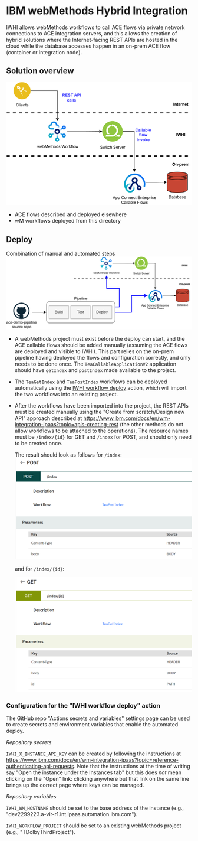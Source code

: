 # IBM webMethods Hybrid Integration 

IWHI allows webMethods workflows to call ACE flows via private network connections
to ACE integration servers, and this allows the creation of hybrid solutions where
the Internet-facing REST APIs are hosted in the cloud while the database accesses
happen in an on-prem ACE flow (container or integration node).

## Solution overview

![solution picture](/demo-infrastructure/images/iwhi-diagram.png)

- ACE flows described and deployed elsewhere
- wM workflows deployed from this directory

## Deploy

Combination of manual and automated steps
![pipeline picture](/demo-infrastructure/images/iwhi-diagram-with-pipeline.png)

- A webMethods project must exist before the deploy can start, and the ACE callable
  flows should be added manually (assuming the ACE flows are deployed and visible to
  IWHI). This part relies on the on-prem pipeline having deployed the flows and 
  configuration correctly, and only needs to be done once. The `TeaCallableApplicationV2`
  application should have `getIndex` and `postIndex` made available to the project.
- The `TeaGetIndex` and `TeaPostIndex` workflows can be deployed automatically using
  the [IWHI workflow deploy](/.github/workflows/iwhi-workflows.yml) action, which
  will import the two workflows into an existing project.
- After the workflows have been imported into the project, the REST APIs must be 
  created manually using the "Create from scratch/Design new API" approach described
  at https://www.ibm.com/docs/en/wm-integration-ipaas?topic=apis-creating-rest (the
  other methods do not allow workflows to be attached to the operations). The resource
  names must be `/index/{id}` for GET and `/index` for POST, and should only need to
  be created once.

  The result should look as follows for `/index`:
  ![POST](/demo-infrastructure/images/rest-api-POST.png)

  and for `/index/{id}`:

  ![GET](/demo-infrastructure/images/rest-api-GET.png)


### Configuration for the "IWHI workflow deploy" action

The GitHub repo "Actions secrets and variables" settings page can be used to create
secrets and environment variables that enable the automated deploy.

*Repository secrets*

`IWHI_X_INSTANCE_API_KEY` can be created by following the instructions at
https://www.ibm.com/docs/en/wm-integration-ipaas?topic=reference-authenticating-api-requests.
Note that the instructions at the time of writing say "Open the instance under the Instances
tab" but this does *not* mean clicking on the "Open" link: clicking anywhere but that link on
the same line brings up the correct page where keys can be managed.

*Repository variables*

`IWHI_WM_HOSTNAME` should be set to the base address of the instance (e.g., 
"dev2299223.a-vir-r1.int.ipaas.automation.ibm.com").

`IWHI_WORKFLOW_PROJECT` should be set to an existing webMethods project (e.g.,
"TDolbyThirdProject").